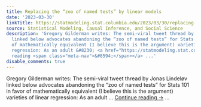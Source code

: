 ```yaml
---
title: Replacing the “zoo of named tests” by linear models
date: '2023-03-30'
linkTitle: https://statmodeling.stat.columbia.edu/2023/03/30/replacing-the-zoo-of-named-tests-by-linear-models/
source: Statistical Modeling, Causal Inference, and Social Science
description: 'Gregory Gilderman writes: The semi-viral tweet thread by Jonas Lindeløv
  linked below advocates abandoning the “zoo of named tests” for Stats 101 in favor
  of mathematically equivalent (I believe this is the argument) varieties of linear
  regression: As an adult &#8230; <a href="https://statmodeling.stat.columbia.edu/2023/03/30/replacing-the-zoo-of-named-tests-by-linear-models/">Continue
  reading <span class="meta-nav">&#8594;</span></a> ...'
disable_comments: true
---
```

Gregory Gilderman writes: The semi-viral tweet thread by Jonas Lindeløv linked below advocates abandoning the “zoo of named tests” for Stats 101 in favor of mathematically equivalent (I believe this is the argument) varieties of linear regression: As an adult &#8230; <a href="https://statmodeling.stat.columbia.edu/2023/03/30/replacing-the-zoo-of-named-tests-by-linear-models/">Continue reading <span class="meta-nav">&#8594;</span></a> ...